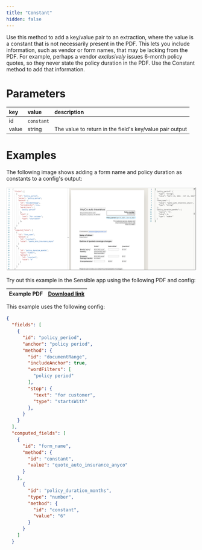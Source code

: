 ```yaml
---
title: "Constant"
hidden: false
---
```

Use this method to add a key/value pair to an extraction, where the value is a constant that is not necessarily present in the PDF. This lets you include information, such as vendor or form names, that may be lacking from the PDF. For example, perhaps a vendor *exclusively* issues 6-month policy quotes, so they never state the policy duration in the PDF. Use the Constant method to add that information. 

Parameters
====

| key   | value      | description                                              |
| :---- | :--------- | :------------------------------------------------------- |
| id    | `constant` |                                                          |
| value | string     | The value to return in the field's key/value pair output |

Examples
====

The following image shows adding a form name and policy duration as constants to a config's output:

![Click to enlarge](https://raw.githubusercontent.com/sensible-hq/sensible-docs/main/readme-sync/assets/v0/images/final/constant_example.png)


Try out this example in the Sensible app using the following PDF and config:

| Example PDF | [Download link](https://raw.githubusercontent.com/sensible-hq/sensible-docs/main/readme-sync/assets/v0/pdfs/auto_insurance_anyco_golden.pdf) |
| ------------------------ | ------------------------------------------------------------ |

This example uses the following config:

```json
{
  "fields": [
    {
      "id": "policy_period",
      "anchor": "policy period",
      "method": {
        "id": "documentRange",
        "includeAnchor": true,
        "wordFilters": [
          "policy period"
        ],
        "stop": {
          "text": "for customer",
          "type": "startsWith"
        },
      }
    }
  ],
  "computed_fields": [
    {
      "id": "form_name",
      "method": {
        "id": "constant",
        "value": "quote_auto_insurance_anyco"
      }
    },
      {
        "id": "policy_duration_months",
        "type": "number",
        "method": {
          "id": "constant",
          "value": "6"
        }
      }
    ]
  }
```

